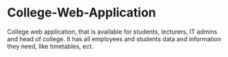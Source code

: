 # College-Web-Application
College web application, that is available for students, lecturers, IT admins and head of college. It has all employees and students data and information they need, like timetables, ect.  
